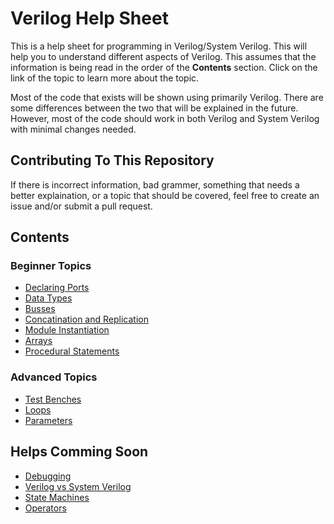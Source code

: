 # Verilog Help Sheet
This is a help sheet for programming in Verilog/System Verilog. This will help you to understand different aspects of Verilog. This assumes that the information is being read in the order of the **Contents** section. Click on the link of the topic to learn more about the topic.

Most of the code that exists will be shown using primarily Verilog. There are some differences between the two that will be explained in the future. However, most of the code should work in both Verilog and System Verilog with minimal changes needed.

## Contributing To This Repository
If there is incorrect information, bad grammer, something that needs a better explaination, or a topic that should be covered, feel free to create an issue and/or submit a pull request. 

## Contents
### Beginner Topics
- [Declaring Ports](https://github.com/Amulek1416/verilog-help-sheet/blob/main/declaring_ports.md)
- [Data Types](https://github.com/Amulek1416/verilog-help-sheet/blob/main/data_types.md)
- [Busses](https://github.com/Amulek1416/verilog-help-sheet/blob/main/busses.md)
- [Concatination and Replication](https://github.com/Amulek1416/verilog-help-sheet/blob/main/concatination_and_replication.md)
- [Module Instantiation](https://github.com/Amulek1416/verilog-help-sheet/blob/main/module_instantiation.md)
- [Arrays](https://github.com/Amulek1416/verilog-help-sheet/blob/main/array_of_busses.md)
- [Procedural Statements](https://github.com/Amulek1416/verilog-help-sheet/blob/main/procedural_blocks_verilog.md)
### Advanced Topics 
- [Test Benches](https://github.com/Amulek1416/verilog-help-sheet/blob/main/testbenches.md)
- [Loops](https://github.com/Amulek1416/verilog-help-sheet/blob/main/loops.md)
- [Parameters](https://github.com/Amulek1416/verilog-help-sheet/blob/main/parameters.md)

## Helps Comming Soon
- [Debugging](https://github.com/Amulek1416/verilog-help-sheet/blob/main/debugging.md)
- [Verilog vs System Verilog](https://github.com/Amulek1416/verilog-help-sheet/blob/main/verilog_vs_system_verilog.md)
- [State Machines](https://github.com/Amulek1416/verilog-help-sheet/blob/main/state_machines.md)
- [Operators]()
